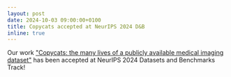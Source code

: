 ```yaml
---
layout: post
date: 2024-10-03 09:00:00+0100
title: Copycats accepted at NeurIPS 2024 D&B
inline: true
---
```


Our work ["Copycats: the many lives of a publicly available medical imaging dataset"](https://arxiv.org/abs/2402.06353) has been accepted at NeurIPS 2024 Datasets and Benchmarks Track! 
